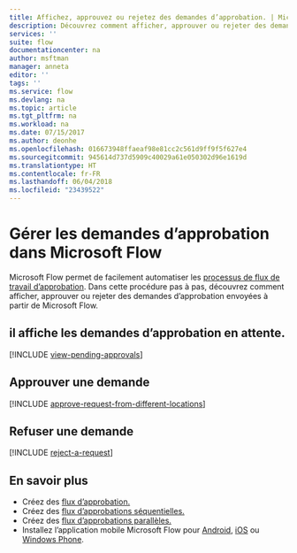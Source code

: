 ```yaml
---
title: Affichez, approuvez ou rejetez des demandes d’approbation. | Microsoft Docs
description: Découvrez comment afficher, approuver ou rejeter des demandes d’approbation dans Microsoft Flow.
services: ''
suite: flow
documentationcenter: na
author: msftman
manager: anneta
editor: ''
tags: ''
ms.service: flow
ms.devlang: na
ms.topic: article
ms.tgt_pltfrm: na
ms.workload: na
ms.date: 07/15/2017
ms.author: deonhe
ms.openlocfilehash: 016673948ffaeaf98e81cc2c561d9ff9f5f627e4
ms.sourcegitcommit: 945614d737d5909c40029a61e050302d96e1619d
ms.translationtype: HT
ms.contentlocale: fr-FR
ms.lasthandoff: 06/04/2018
ms.locfileid: "23439522"
---
```

# <a name="manage-approval-requests-in-microsoft-flow"></a>Gérer les demandes d’approbation dans Microsoft Flow
Microsoft Flow permet de facilement automatiser les [processus de flux de travail d’approbation](modern-approvals.md). Dans cette procédure pas à pas, découvrez comment afficher, approuver ou rejeter des demandes d’approbation envoyées à partir de Microsoft Flow.

## <a name="view-pending-approval-requests"></a>il affiche les demandes d’approbation en attente.
[!INCLUDE [view-pending-approvals](includes/view-pending-approvals.md)]

## <a name="approve-a-request"></a>Approuver une demande
[!INCLUDE [approve-request-from-different-locations](includes/approve-request-from-different-locations.md)]

## <a name="reject-a-request"></a>Refuser une demande
[!INCLUDE [reject-a-request](includes/reject-a-request.md)]

## <a name="learn-more"></a>En savoir plus
* Créez des [flux d’approbation.](modern-approvals.md)
* Créez des [flux d’approbations séquentielles.](sequential-modern-approvals.md)
* Créez des [flux d’approbations parallèles.](parallel-modern-approvals.md)
* Installez l’application mobile Microsoft Flow pour [Android](https://aka.ms/flowmobiledocsandroid), [iOS](https://aka.ms/flowmobiledocsios) ou [Windows Phone](https://aka.ms/flowmobilewindows).

